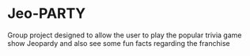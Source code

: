# Jeo-PARTY
Group project designed to allow the user to play the popular trivia game show Jeopardy and also see some fun facts regarding the franchise
